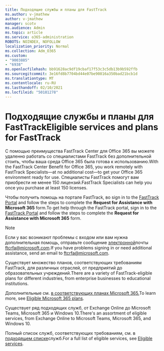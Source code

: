 ```yaml
---
title: Подходящие службы и планы для FastTrack
ms.author: v-jmathew
author: v-jmathew
manager: scotv
ms.audience: Admin
ms.topic: article
ms.service: o365-administration
ROBOTS: NOINDEX, NOFOLLOW
localization_priority: Normal
ms.collection: Adm_O365
ms.custom:
- "9003885"
- "6938"
ms.openlocfilehash: bb91628ac9df19cbaf17f53c3c5db13b9b592ffb
ms.sourcegitcommit: 3e16fd8b7704bd44e07be90816a350bad21bcb1d
ms.translationtype: MT
ms.contentlocale: ru-RU
ms.lasthandoff: 02/10/2021
ms.locfileid: "50181278"
---
```

# <a name="eligible-services-and-plans-for-fasttrack"></a><span data-ttu-id="a5c0b-102">Подходящие службы и планы для FastTrack</span><span class="sxs-lookup"><span data-stu-id="a5c0b-102">Eligible services and plans for FastTrack</span></span>

<span data-ttu-id="a5c0b-103">С помощью преимущества FastTrack Center для Office 365 вы можете удаленно работать со специалистами FastTrack без дополнительной стоить, чтобы ваша среда Office 365 была готова к использованию.</span><span class="sxs-lookup"><span data-stu-id="a5c0b-103">With the FastTrack Center Benefit for Office 365, you work remotely with FastTrack Specialists—at no additional cost—to get your Office 365 environment ready for use.</span></span> <span data-ttu-id="a5c0b-104">Специалисты FastTrack помогут вам приобрести не менее 150 лицензий.</span><span class="sxs-lookup"><span data-stu-id="a5c0b-104">FastTrack Specialists can help you once you purchase at least 150 licenses.</span></span>

<span data-ttu-id="a5c0b-105">Чтобы получить помощь на портале FastTrack, во sign in to the [FastTrack Portal](https://go.microsoft.com/fwlink/?linkid=2125443) and follow the steps to complete the **Request for Assistance with Microsoft 365** form.</span><span class="sxs-lookup"><span data-stu-id="a5c0b-105">To get help through the FastTrack portal, sign in to the [FastTrack Portal](https://go.microsoft.com/fwlink/?linkid=2125443) and follow the steps to complete the **Request for Assistance with Microsoft 365** form.</span></span>

> [!NOTE]
> <span data-ttu-id="a5c0b-106">Если у вас возникают проблемы с входом или вам нужна дополнительная помощь, отправьте сообщение [электронной](mailto:ftcrfa@microsoft.com)почты ftcrfa@microsoft.com.</span><span class="sxs-lookup"><span data-stu-id="a5c0b-106">If you have problems signing in or need additional assistance, send an email to [ftcrfa@microsoft.com](mailto:ftcrfa@microsoft.com).</span></span>

<span data-ttu-id="a5c0b-107">Существует множество планов, соответствующих требованиям FastTrack, для различных отраслей, от предприятий до образовательных учреждений.</span><span class="sxs-lookup"><span data-stu-id="a5c0b-107">There are a variety of FastTrack-eligible plans for different industries, from enterprise businesses to educational institutions.</span></span>

<span data-ttu-id="a5c0b-108">Дополнительные см. [в соответствующих планах Microsoft 365.](https://go.microsoft.com/fwlink/?linkid=2125459)</span><span class="sxs-lookup"><span data-stu-id="a5c0b-108">To learn more, see [Eligible Microsoft 365 plans](https://go.microsoft.com/fwlink/?linkid=2125459).</span></span>

<span data-ttu-id="a5c0b-109">Существует ряд подходящих служб, от Exchange Online до Microsoft Teams, Microsoft 365 и Windows 10.</span><span class="sxs-lookup"><span data-stu-id="a5c0b-109">There's an assortment of eligible services, from Exchange Online to Microsoft Teams, Microsoft 365, and Windows 10.</span></span>

<span data-ttu-id="a5c0b-110">Полный список служб, соответствующих требованиям, см. в [подходящем списке](https://go.microsoft.com/fwlink/?linkid=2125636)служб.</span><span class="sxs-lookup"><span data-stu-id="a5c0b-110">For a full list of eligible services, see [Eligible services](https://go.microsoft.com/fwlink/?linkid=2125636).</span></span>
